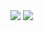 
<div >
  <img  heigth="100" src="https://github-readme-stats.vercel.app/api/top-langs/?username=grodrigues-dev&layout=compact">
  <img  heigth="100" src="https://github-readme-stats.vercel.app/api?username=grodrigues-dev">
</div>
<!--
**grodrigues-dev/grodrigues-dev** is a ✨ _special_ ✨ repository because its `README.md` (this file) appears on your GitHub profile.

Here are some ideas to get you started:

- 🔭 I’m currently working on ...
- 🌱 I’m currently learning ...
- 👯 I’m looking to collaborate on ...
- 🤔 I’m looking for help with ...
- 💬 Ask me about ...
- 📫 How to reach me: ...
- 😄 Pronouns: ...
- ⚡ Fun fact: ...
-->
